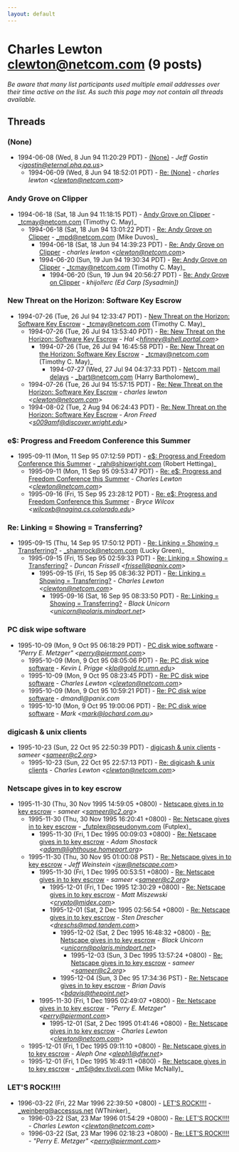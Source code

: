```yaml
---
layout: default
---
```


# Charles Lewton <clewton@netcom.com> (9 posts)

_Be aware that many list participants used multiple email addresses over their time active on the list. As such this page may not contain all threads available._

## Threads

### (None)
+ 1994-06-08 (Wed, 8 Jun 94 11:20:29 PDT) - [(None)](/archive/1994/06/2480eed472f095b2403e9984de6afb5dc8c4edcf62d4b7b424c00479945808b0) - _Jeff Gostin \<jgostin@eternal.pha.pa.us\>_
  + 1994-06-09 (Wed, 8 Jun 94 18:52:01 PDT) - [Re: (None)](/archive/1994/06/c97fa9d93b8aba4dbe042f0a76c7a8e579e91a8ab04161ea2143006fc262f2b7) - _charles lewton \<clewton@netcom.com\>_

### Andy Grove on Clipper
+ 1994-06-18 (Sat, 18 Jun 94 11:18:15 PDT) - [Andy Grove on Clipper](/archive/1994/06/305d4b388b3e2798fd987dff5c6d4d33cb46f80c7efcc947c5aef29bcfb612fa) - _tcmay@netcom.com (Timothy C. May)_
  + 1994-06-18 (Sat, 18 Jun 94 13:01:22 PDT) - [Re: Andy Grove on Clipper](/archive/1994/06/6bf7028edfab2fdbb1e5a9d8a10fd0d00594c9b7376f577b3b13da7eb23cf7d4) - _mpd@netcom.com (Mike Duvos)_
    + 1994-06-18 (Sat, 18 Jun 94 14:39:23 PDT) - [Re: Andy Grove on Clipper](/archive/1994/06/e3f9a392c9cb0cdb50a9b9a65ff1affdf9d4c602c3ba84eeb0900b483ebd77e9) - _charles lewton \<clewton@netcom.com\>_
    + 1994-06-20 (Sun, 19 Jun 94 19:30:34 PDT) - [Re: Andy Grove on Clipper](/archive/1994/06/c6f7628b35af1ca137f01b3576647309dcf8f897985b7e82e15cb3ca34d80876) - _tcmay@netcom.com (Timothy C. May)_
      + 1994-06-20 (Sun, 19 Jun 94 20:56:27 PDT) - [Re: Andy Grove on Clipper](/archive/1994/06/10b745292fe7cea86887994b5ca4f94f378f3f551352ae0535b1c554e5b31943) - _khijol!erc (Ed Carp [Sysadmin])_

### New Threat on the Horizon: Software Key Escrow
+ 1994-07-26 (Tue, 26 Jul 94 12:33:47 PDT) - [New Threat on the Horizon: Software Key Escrow](/archive/1994/07/67f65f939bbc81d2e50ef757a46cabafb7683deec110ca6491d2cc4be9622d6e) - _tcmay@netcom.com (Timothy C. May)_
  + 1994-07-26 (Tue, 26 Jul 94 13:53:40 PDT) - [Re: New Threat on the Horizon: Software Key Escrow](/archive/1994/07/9d71b6acebb316aa4263a52739a30c1cb805cbad6372e218f4b813e3aa538cb8) - _Hal \<hfinney@shell.portal.com\>_
    + 1994-07-26 (Tue, 26 Jul 94 16:45:58 PDT) - [Re: New Threat on the Horizon: Software Key Escrow](/archive/1994/07/00148b47ab45c9c164dc67df59d0947e123a548a2dca55d4d93f07c1f90d24e2) - _tcmay@netcom.com (Timothy C. May)_
      + 1994-07-27 (Wed, 27 Jul 94 04:37:33 PDT) - [Netcom mail delays](/archive/1994/07/239ac11ec2451dcaebf0ae1b502379c856ac7f2d23a532859a71a5ce1bea6142) - _bart@netcom.com (Harry Bartholomew)_
  + 1994-07-26 (Tue, 26 Jul 94 15:57:15 PDT) - [Re: New Threat on the Horizon: Software Key Escrow](/archive/1994/07/ddb69191d65e16e9ae6634a42934c062d1637d64b51fd3c322886d82724d77ee) - _charles lewton \<clewton@netcom.com\>_
  + 1994-08-02 (Tue, 2 Aug 94 06:24:43 PDT) - [Re: New Threat on the Horizon: Software Key Escrow](/archive/1994/08/ef619c2e2335aaf877e4d3f4efe72352946fdb2a838f6c3c8526f420f1e1189d) - _Aron Freed \<s009amf@discover.wright.edu\>_

### e$: Progress and Freedom Conference this Summer
+ 1995-09-11 (Mon, 11 Sep 95 07:12:59 PDT) - [e$: Progress and Freedom Conference this Summer](/archive/1995/09/0ee9b06b4aef0f7859fa6ac8d3e7701f21ab72ca8cffee26642126f004b251dd) - _rah@shipwright.com (Robert Hettinga)_
  + 1995-09-11 (Mon, 11 Sep 95 09:53:47 PDT) - [Re: e$: Progress and Freedom Conference this Summer](/archive/1995/09/1787dbf7a566ec0895bd8f7a3f6ffe593f44cdba4fe6564ec6ae1b31cd4c5e4c) - _Charles Lewton \<clewton@netcom.com\>_
  + 1995-09-16 (Fri, 15 Sep 95 23:28:12 PDT) - [Re: e$: Progress and Freedom Conference this Summer](/archive/1995/09/1466fa3e59d6cedc9c7aad6889ee8e13f02b028a4acb62b95dea8db1d44ce8e4) - _Bryce Wilcox \<wilcoxb@nagina.cs.colorado.edu\>_

### Re: Linking = Showing = Transferring?
+ 1995-09-15 (Thu, 14 Sep 95 17:50:12 PDT) - [Re: Linking = Showing = Transferring?](/archive/1995/09/3e3234fe30a79cc8eee2ffade9a45dd0ffabb06438ac1f3ed9d2e1333ff4285c) - _shamrock@netcom.com (Lucky Green)_
  + 1995-09-15 (Fri, 15 Sep 95 02:59:33 PDT) - [Re: Linking = Showing = Transferring?](/archive/1995/09/62fef19276631e01cb1a5ded33cd4291032ee3b001f1646a9743346dac28d8e7) - _Duncan Frissell \<frissell@panix.com\>_
    + 1995-09-15 (Fri, 15 Sep 95 08:36:32 PDT) - [Re: Linking = Showing = Transferring?](/archive/1995/09/7c5285819d99db6fa7f9a592c9a983034d51259d8be9d42b1839493b2010b517) - _Charles Lewton \<clewton@netcom.com\>_
      + 1995-09-16 (Sat, 16 Sep 95 08:33:50 PDT) - [Re: Linking = Showing = Transferring?](/archive/1995/09/1bebbdc3f96e3b5b0574edbd749189378a7a9d17d2347d305788b4f0ac98656a) - _Black Unicorn \<unicorn@polaris.mindport.net\>_

### PC disk wipe software
+ 1995-10-09 (Mon, 9 Oct 95 06:18:29 PDT) - [PC disk wipe software](/archive/1995/10/69479739d94d9c378686e06b6ae3b9767d63ec707714df22e78f887838824f4b) - _"Perry E. Metzger" \<perry@piermont.com\>_
  + 1995-10-09 (Mon, 9 Oct 95 08:05:06 PDT) - [Re: PC disk wipe software](/archive/1995/10/c26373ec3d9d89af59da6a2bfaf9a050d8eb2247fa173961b3675fa12a04902f) - _Kevin L Prigge \<klp@gold.tc.umn.edu\>_
  + 1995-10-09 (Mon, 9 Oct 95 08:23:45 PDT) - [Re: PC disk wipe software](/archive/1995/10/fb454d7e58623a3c7b859cbc276f9029b059b437543671b6a1e105e7caffba51) - _Charles Lewton \<clewton@netcom.com\>_
  + 1995-10-09 (Mon, 9 Oct 95 10:59:21 PDT) - [Re: PC disk wipe software](/archive/1995/10/a053cba2ce55ce17664d74d37b56bf81c4cb688bf680d357bce1ef208a8a7e29) - _dmandl@panix.com_
  + 1995-10-10 (Mon, 9 Oct 95 19:00:06 PDT) - [Re: PC disk wipe software](/archive/1995/10/7e6b0ab39529c23d9d341860f908d6eebff9130b284018f71e976406cfd039f0) - _Mark \<mark@lochard.com.au\>_

### digicash & unix clients
+ 1995-10-23 (Sun, 22 Oct 95 22:50:39 PDT) - [digicash & unix clients](/archive/1995/10/53d024e31814afb58a26af50d230183dfe12dcf79af41a4ba153584f8dab77c7) - _sameer \<sameer@c2.org\>_
  + 1995-10-23 (Sun, 22 Oct 95 22:57:13 PDT) - [Re: digicash & unix clients](/archive/1995/10/03ebd466ab77c148d261c9cdd8e81d8a26c608b6553601b4c4d3f5a347b66c1a) - _Charles Lewton \<clewton@netcom.com\>_

### Netscape gives in to key escrow
+ 1995-11-30 (Thu, 30 Nov 1995 14:59:05 +0800) - [Netscape gives in to key escrow](/archive/1995/11/bbaf30956c0088f33fade4decac16e750342b823e9d3229bf1fdaa9526196e6e) - _sameer \<sameer@c2.org\>_
  + 1995-11-30 (Thu, 30 Nov 1995 16:20:41 +0800) - [Re: Netscape gives in to key escrow](/archive/1995/11/6b7b73428e1282b55c7baef1043394de622c6c885553e74c7cc4675f4b2def6d) - _futplex@pseudonym.com (Futplex)_
    + 1995-11-30 (Fri, 1 Dec 1995 00:09:03 +0800) - [Re: Netscape gives in to key escrow](/archive/1995/11/a553c8b88d0f01de3ff4e3459efed1b5e7a18e620210b5c53228e8939e67da71) - _Adam Shostack \<adam@lighthouse.homeport.org\>_
  + 1995-11-30 (Thu, 30 Nov 95 01:00:08 PST) - [Re: Netscape gives in to key escrow](/archive/1995/11/4ab13fd06a84434cf1fff41dc3539f70574fc349821d92fd150ceca02261e985) - _Jeff Weinstein \<jsw@netscape.com\>_
    + 1995-11-30 (Fri, 1 Dec 1995 00:53:51 +0800) - [Re: Netscape gives in to key escrow](/archive/1995/11/245a225814f87065856e8308cd8e746864b667072cf3129ae1429e87e4f5646a) - _sameer \<sameer@c2.org\>_
      + 1995-12-01 (Fri, 1 Dec 1995 12:30:29 +0800) - [Re: Netscape gives in to key escrow](/archive/1995/12/561d2c9a879c574fd59ce2afe295243969bd589385cdda672e1c9bf671e12fc9) - _Matt Miszewski \<crypto@midex.com\>_
      + 1995-12-01 (Sat, 2 Dec 1995 02:56:54 +0800) - [Re: Netscape gives in to key escrow](/archive/1995/12/9f921e2b3838fb959a30d38c3a1cfdf2e1710c875d74e18ddd23f5d363bf5dd2) - _Sten Drescher \<dreschs@mpd.tandem.com\>_
        + 1995-12-02 (Sat, 2 Dec 1995 16:48:32 +0800) - [Re: Netscape gives in to key escrow](/archive/1995/12/233164302b850738e0b81f1aeb7aa46a17080287168b168ee0b8c01a0ebae7d0) - _Black Unicorn \<unicorn@polaris.mindport.net\>_
          + 1995-12-03 (Sun, 3 Dec 1995 13:57:24 +0800) - [Re: Netscape gives in to key escrow](/archive/1995/12/a4020e503c50bad66ed304048ac1d8154caab63a71361ee54269e185a47e79b8) - _sameer \<sameer@c2.org\>_
        + 1995-12-04 (Sun, 3 Dec 95 17:34:36 PST) - [Re: Netscape gives in to key escrow](/archive/1995/12/c54caaaf2c411a06dff79d9997c396926503cd22201c8514643cdcd1df789fe1) - _Brian Davis \<bdavis@thepoint.net\>_
    + 1995-11-30 (Fri, 1 Dec 1995 02:49:07 +0800) - [Re: Netscape gives in to key escrow](/archive/1995/11/f5ce60aa03f991932c06afa059559ad5917aec845714460faf0796b4a914a677) - _"Perry E. Metzger" \<perry@piermont.com\>_
      + 1995-12-01 (Sat, 2 Dec 1995 01:41:46 +0800) - [Re: Netscape gives in to key escrow](/archive/1995/12/5f828a65be605555e925571126e80f6c3a0d93bb02c44a9aa844290b2256448c) - _Charles Lewton \<clewton@netcom.com\>_
  + 1995-12-01 (Fri, 1 Dec 1995 09:11:10 +0800) - [Re: Netscape gives in to key escrow](/archive/1995/12/97aa1bb71f34806932f7ab8a1d7a91cc9f980bbcfc0541266958ae2afb17774a) - _Aleph One \<aleph1@dfw.net\>_
  + 1995-12-01 (Fri, 1 Dec 1995 16:49:11 +0800) - [Re: Netscape gives in to key escrow](/archive/1995/12/058383a8cae61fa2f201e9f79008983b6b90820f2732fa095cfa75493ddda46d) - _m5@dev.tivoli.com (Mike McNally)_

### LET'S ROCK!!!!
+ 1996-03-22 (Fri, 22 Mar 1996 22:39:50 +0800) - [LET'S ROCK!!!!](/archive/1996/03/897b3d5f726ec319f7fa89ed8c8f17aaea206883e601fa83e0874ec1ce381605) - _weinberg@accessus.net (WThinker)_
  + 1996-03-22 (Sat, 23 Mar 1996 01:54:29 +0800) - [Re: LET'S ROCK!!!!](/archive/1996/03/6111b6db5deffcb166fb6fb6dc8055a11ac1dd84db1ac1ddd7d1df8cfb84672b) - _Charles Lewton \<clewton@netcom.com\>_
  + 1996-03-22 (Sat, 23 Mar 1996 02:18:23 +0800) - [Re: LET'S ROCK!!!!](/archive/1996/03/65890510b5c9c926e3e3dbbd2bf9862a9409c3ca0896feed5d874cfbc01d2569) - _"Perry E. Metzger" \<perry@piermont.com\>_

